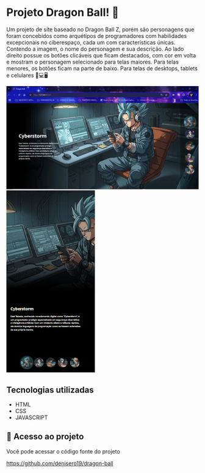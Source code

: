 # Projeto Dragon Ball! 🐉

Um projeto de site baseado no Dragon Ball Z, porém são personagens que foram concebidos como arquétipos de programadores com habilidades excepcionais no ciberespaço, cada um com características únicas. Contendo a imagem, o nome do personagem e sua descrição. Ao lado direito possue os botões clicáveis que ficam destacados, com cor em volta e mostram o personagem selecionado para telas maiores. Para telas menores, os botões ficam na parte de baixo. Para telas de desktops, tablets e celulares 📲💻🖥

<img src="./desktop.gif" alt= "Imagem para tela de desktop">

<img src="./mobile.gif" alt= "Imagem para tela de mobile">

## Tecnologias utilizadas
- HTML
- CSS
- JAVASCRIPT

## 📂 Acesso ao projeto

Você pode acessar o código fonte do projeto 

<https://github.com/denisero19/dragon-ball>